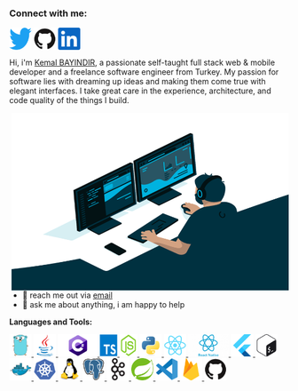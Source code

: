 
### Connect with me:

<p align="left">
<a href="https://twitter.com/kemalbayindir" target="blank"><img align="center" src="icons/twitter.svg" alt="kemalbayindir" height="40" /></a>
<a href="https://github.com/kemalbayindir" target="blank"><img align="center" src="icons/github.svg" alt="kemalbayindir" height="40" /></a>
<a href="https://www.linkedin.com/in/kemal-bayindir-98b77032/" target="blank"><img align="center" src="icons/linkedin.svg" alt="kemalbayindir" height="40" /></a>
</p>

Hi, i'm [Kemal BAYINDIR](https://kemalbayindir.com/), a passionate self-taught full stack web & mobile developer and a freelance software engineer from Turkey. My passion for software lies with dreaming up ideas and making them come true with elegant interfaces. I take great care in the experience, architecture, and code quality of the things I build. 

<img align="right" alt="GIF" src="icons/code.gif?raw=true" width="500" height="320" />
  
- 💼 reach me out via [email](mailto:kemalbayindir@gmail.com)
- 💬 ask me about anything, i am happy to help

**Languages and Tools:**  


<p align="left"> 
<a href="https://golang.org" target="_blank"> <img src="icons/go.svg" alt="go"  height="40"/> </a> 
<a href="https://www.java.com" target="_blank"> <img src="icons/java.svg" alt="java"  height="40"/> </a>
<a href="https://learn.microsoft.com/tr-tr/dotnet/csharp/" target="_blank"> <img src="icons/csharp.png" alt="c-sharp"  height="40"/> </a>
<a href="https://www.typescriptlang.org/" target="_blank"><img src="icons/typescript.svg" alt="typescript" width="32" height="40"/> </a>
<a href="https://www.javascript.com/" target="_blank"><img src="icons/javascript.svg" alt="javascript" width="32" height="40"/> </a>
<a href="https://www.python.org/" target="_blank"> <img src="icons/python.svg" alt="python"  height="40"/> </a>
<a href="https://reactjs.org/" target="_blank"> <img src="icons/react.svg" alt="react"  height="40"/> </a>
<a href="https://reactnative.dev/" target="_blank"> <img src="icons/reactnative.png" alt="react-native"  height="40"/> </a> 
<a href="https://flutter.dev/" target="_blank"> <img src="icons/flutter.svg" alt="flutter"  height="40"/> </a> 
<img src="icons/terminal.svg" alt="terminal/ssh"  height="40"/>
<a href="https://www.docker.com/" target="_blank"> <img src="icons/docker.svg" alt="docker"  height="40"/> </a> 
<a href="https://kubernetes.io" target="_blank"> <img src="icons/kubernetes.svg" alt="kubernetes"  height="40"/> </a>
<a href="https://www.linux.org/" target="_blank"> <img src="icons/linux.svg" alt="linux"  height="40"/> </a> 
<a href="https://www.postgresql.org" target="_blank"> <img src="icons/postgresql.svg" alt="postgresql"  height="40"/> </a> 
<a href="https://kafka.apache.org/" target="_blank"> <img src="icons/apachekafka.svg" alt="kafka"  height="40"/> </a>
<a href="https://spring.io/" target="_blank"> <img src="icons/spring.svg" alt="spring"  height="40"/> </a>
<a href="https://code.visualstudio.com/" target="_blank"> <img src="icons/vscode.svg" alt="Visual Studio Code"  height="40"/> </a>
<a href="https://firebase.google.com/" target="_blank"> <img src="icons/firebase.svg" alt="firebase"  height="40"/> </a>
<a href="https://github.com/" target="_blank"> <img src="icons/github.svg" alt="github"  height="40"/> </a>
</p>
